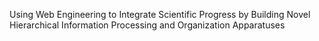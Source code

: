 Using Web Engineering to Integrate Scientific Progress by Building Novel Hierarchical Information Processing and Organization Apparatuses
